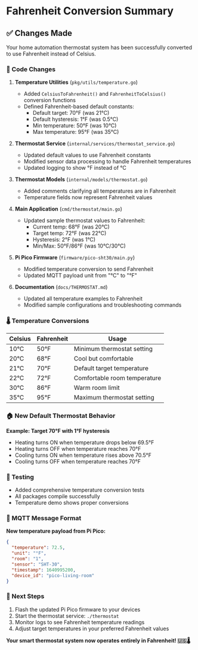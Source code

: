 # Fahrenheit Conversion Summary

## ✅ Changes Made

Your home automation thermostat system has been successfully converted to use Fahrenheit instead of Celsius.

### 🔧 Code Changes

1. **Temperature Utilities** (`pkg/utils/temperature.go`)
   - Added `CelsiusToFahrenheit()` and `FahrenheitToCelsius()` conversion functions
   - Defined Fahrenheit-based default constants:
     - Default target: 70°F (was 21°C)
     - Default hysteresis: 1°F (was 0.5°C)
     - Min temperature: 50°F (was 10°C)
     - Max temperature: 95°F (was 35°C)

2. **Thermostat Service** (`internal/services/thermostat_service.go`)
   - Updated default values to use Fahrenheit constants
   - Modified sensor data processing to handle Fahrenheit temperatures
   - Updated logging to show °F instead of °C

3. **Thermostat Models** (`internal/models/thermostat.go`)
   - Added comments clarifying all temperatures are in Fahrenheit
   - Temperature fields now represent Fahrenheit values

4. **Main Application** (`cmd/thermostat/main.go`)
   - Updated sample thermostat values to Fahrenheit:
     - Current temp: 68°F (was 20°C)
     - Target temp: 72°F (was 22°C)
     - Hysteresis: 2°F (was 1°C)
     - Min/Max: 50°F/86°F (was 10°C/30°C)

5. **Pi Pico Firmware** (`firmware/pico-sht30/main.py`)
   - Modified temperature conversion to send Fahrenheit
   - Updated MQTT payload unit from "°C" to "°F"

6. **Documentation** (`docs/THERMOSTAT.md`)
   - Updated all temperature examples to Fahrenheit
   - Modified sample configurations and troubleshooting commands

### 🌡️ Temperature Conversions

| Celsius | Fahrenheit | Usage |
|---------|------------|--------|
| 10°C    | 50°F       | Minimum thermostat setting |
| 20°C    | 68°F       | Cool but comfortable |
| 21°C    | 70°F       | Default target temperature |
| 22°C    | 72°F       | Comfortable room temperature |
| 30°C    | 86°F       | Warm room limit |
| 35°C    | 95°F       | Maximum thermostat setting |

### 🏠 New Default Thermostat Behavior

**Example: Target 70°F with 1°F hysteresis**
- Heating turns ON when temperature drops below 69.5°F
- Heating turns OFF when temperature reaches 70°F
- Cooling turns ON when temperature rises above 70.5°F
- Cooling turns OFF when temperature reaches 70°F

### 🧪 Testing

- Added comprehensive temperature conversion tests
- All packages compile successfully
- Temperature demo shows proper conversions

### 📡 MQTT Message Format

**New temperature payload from Pi Pico:**
```json
{
  "temperature": 72.5,
  "unit": "°F",
  "room": "1",
  "sensor": "SHT-30",
  "timestamp": 1640995200,
  "device_id": "pico-living-room"
}
```

### 🚀 Next Steps

1. Flash the updated Pi Pico firmware to your devices
2. Start the thermostat service: `./thermostat`
3. Monitor logs to see Fahrenheit temperature readings
4. Adjust target temperatures in your preferred Fahrenheit values

**Your smart thermostat system now operates entirely in Fahrenheit! 🇺🇸🌡️**

